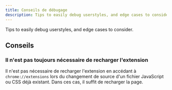 ```yaml
---
title: Conseils de débugage
description: Tips to easily debug userstyles, and edge cases to consider.
---
```


Tips to easily debug userstyles, and edge cases to consider.

## Conseils

### Il n'est pas toujours nécessaire de recharger l'extension

Il n'est pas nécessaire de recharger l'extension en accédant à `chrome://extensions` lors du changement de source d'un fichier JavaScript ou CSS déjà existant. Dans ces cas, il suffit de recharger la page.

<!-- TODO: use injectAsStyleElt for addons that need to be injected quickly to avoid flashes (such as dark modes) -->


<!-- ## Edge cases -->

<!-- None yet -->
